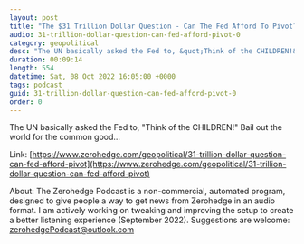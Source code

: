 ```yaml
---
layout: post
title: "The $31 Trillion Dollar Question - Can The Fed Afford To Pivot?"
audio: 31-trillion-dollar-question-can-fed-afford-pivot-0
category: geopolitical
desc: "The UN basically asked the Fed to, &quot;Think of the CHILDREN!&quot; Bail out the world for the common good..."
duration: 00:09:14
length: 554
datetime: Sat, 08 Oct 2022 16:05:00 +0000
tags: podcast
guid: 31-trillion-dollar-question-can-fed-afford-pivot-0
order: 0
---
```

The UN basically asked the Fed to, &quot;Think of the CHILDREN!&quot; Bail out the world for the common good...

Link: [https://www.zerohedge.com/geopolitical/31-trillion-dollar-question-can-fed-afford-pivot](https://www.zerohedge.com/geopolitical/31-trillion-dollar-question-can-fed-afford-pivot)

About: The Zerohedge Podcast is a non-commercial, automated program, designed to give people a way to get news from Zerohedge in an audio format.  I am actively working on tweaking and improving the setup to create a better listening experience (September 2022).  Suggestions are welcome: [zerohedgePodcast@outlook.com](mailto:zerohedgePodcast@outlook.com)